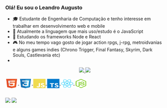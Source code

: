 ### Olá! Eu sou o Leandro Augusto


- 🎓 Estudante de Engenharia de Computação e tenho interesse em trabalhar em desenvolvimento web e mobile
- 🔭 Atualmente a linguagem que mais uso/estudo é o JavaScript
- 🌱 Estudando os frameworks Node e React
- 🎮 No meu tempo vago gosto de jogar action rpgs, j-rpg, metroidvanias e alguns games indies (Chrono Trigger, Final Fantasy, Skyrim, Dark Souls, Castlevania etc)
- 
<div align="center">
  <a href="https://github.com/leandroaugust0">
  <img height="180em" src="https://github-readme-stats.vercel.app/api?username=leandroaugust0&show_icons=true&theme=dark&include_all_commits=true&count_private=true"/>
  <img height="180em" src="https://github-readme-stats.vercel.app/api/top-langs/?username=leandroaugust0&layout=compact&langs_count=7&theme=dark"/>
</div>

<div style="display: inline_block"><br>
  <img align="center" alt="Leandro-HTML" height="30" width="40" src="https://raw.githubusercontent.com/devicons/devicon/master/icons/html5/html5-original.svg">
  <img align="center" alt="Leandro-CSS" height="30" width="40" src="https://raw.githubusercontent.com/devicons/devicon/master/icons/css3/css3-original.svg">
  <img align="center" alt="Leandro-Js" height="30" width="40" src="https://raw.githubusercontent.com/devicons/devicon/master/icons/javascript/javascript-plain.svg">
  <img align="center" alt="Leandro-Ts" height="30" width="40" src="https://raw.githubusercontent.com/devicons/devicon/master/icons/typescript/typescript-plain.svg">
  <img align="center" alt="Leandro-React" height="30" width="40" src="https://raw.githubusercontent.com/devicons/devicon/master/icons/react/react-original.svg">
  <img align="center" alt="Leandro-Node" height="30" width="40" src="https://raw.githubusercontent.com/devicons/devicon/master/icons/nodejs/nodejs-original.svg">
</div>
  
  ##
  
  <div> 
  <a href = "mailto:leandroaugusto9999@gmail.com"><img src="https://img.shields.io/badge/Gmail-D14836?style=for-the-badge&logo=gmail&logoColor=white" target="_blank"></a>
  <a href="https://www.linkedin.com/in/leandro-augusto-de-oliveira-alves-9a39191a2/" target="_blank"><img src="https://img.shields.io/badge/-LinkedIn-%230077B5?style=for-the-badge&logo=linkedin&logoColor=white" target="_blank"></a> 
    <a
 
</div>
